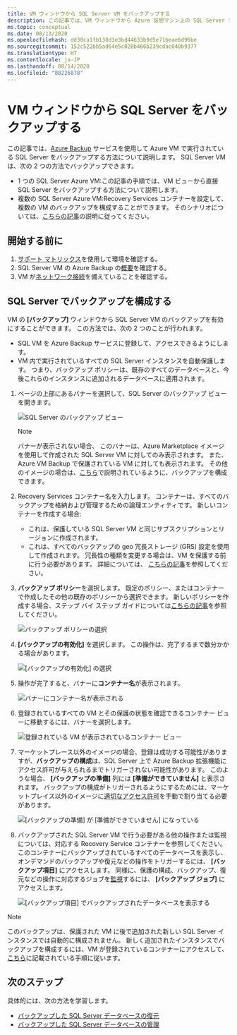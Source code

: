 ```yaml
---
title: VM ウィンドウから SQL Server VM をバックアップする
description: この記事では、VM ウィンドウから Azure 仮想マシン上の SQL Server データベースをバックアップする方法について説明します。
ms.topic: conceptual
ms.date: 08/13/2020
ms.openlocfilehash: dd30ca1fb138d3e3bd44633b9d5e71beae6d96be
ms.sourcegitcommit: 152c522bb5ad64e5c020b466b239cdac040b9377
ms.translationtype: HT
ms.contentlocale: ja-JP
ms.lasthandoff: 08/14/2020
ms.locfileid: "88226878"
---
```

# <a name="back-up-a-sql-server-from-the-vm-pane"></a>VM ウィンドウから SQL Server をバックアップする

この記事では、[Azure Backup](backup-overview.md) サービスを使用して Azure VM で実行されている SQL Server をバックアップする方法について説明します。 SQL Server VM は、次の 2 つの方法でバックアップできます。

- 1 つの SQL Server Azure VM:この記事の手順では、VM ビューから直接 SQL Server をバックアップする方法について説明します。
- 複数の SQL Server Azure VM:Recovery Services コンテナーを設定して、複数の VM のバックアップを構成することができます。 そのシナリオについては、[こちらの記事](backup-sql-server-database-azure-vms.md)の説明に従ってください。

## <a name="before-you-start"></a>開始する前に

1. [サポート マトリックス](sql-support-matrix.md)を使用して環境を確認する。
2. SQL Server VM の Azure Backup の[概要](backup-azure-sql-database.md)を確認する。
3. VM が[ネットワーク接続](backup-sql-server-database-azure-vms.md#establish-network-connectivity)を備えていることを確認する。

## <a name="configure-backup-on-the-sql-server"></a>SQL Server でバックアップを構成する

VM の **[バックアップ]** ウィンドウから SQL Server VM のバックアップを有効にすることができます。 この方法では、次の 2 つのことが行われます。

- SQL VM を Azure Backup サービスに登録して、アクセスできるようにします。
- VM 内で実行されているすべての SQL Server インスタンスを自動保護します。 つまり、バックアップ ポリシーは、既存のすべてのデータベースと、今後これらのインスタンスに追加されるデータベースに適用されます。

1. ページの上部にあるバナーを選択して、SQL Server のバックアップ ビューを開きます。

    ![SQL Server のバックアップ ビュー](./media/backup-sql-server-vm-from-vm-pane/sql-server-backup-view.png)

    >[!NOTE]
    >バナーが表示されない場合、 このバナーは、Azure Marketplace イメージを使用して作成された SQL Server VM に対してのみ表示されます。 また、Azure VM Backup で保護されている VM に対しても表示されます。 その他のイメージの場合は、[こちら](backup-sql-server-database-azure-vms.md)で説明されているように、バックアップを構成できます。

2. Recovery Services コンテナー名を入力します。 コンテナーは、すべてのバックアップを格納および管理するための論理エンティティです。 新しいコンテナーを作成する場合:

    - これは、保護している SQL Server VM と同じサブスクリプションとリージョンに作成されます。
    - これは、すべてのバックアップの geo 冗長ストレージ (GRS) 設定を使用して作成されます。 冗長性の種類を変更する場合は、VM を保護する前に行う必要があります。 詳細については、 [こちらの記事](backup-create-rs-vault.md#set-storage-redundancy)を参照してください。

3. **バックアップ ポリシー**を選択します。 既定のポリシー、またはコンテナーで作成したその他の既存のポリシーから選択できます。 新しいポリシーを作成する場合、ステップ バイ ステップ ガイドについては[こちらの記事](backup-sql-server-database-azure-vms.md#create-a-backup-policy)を参照してください。

    ![バックアップ ポリシーの選択](./media/backup-sql-server-vm-from-vm-pane/backup-policy.png)

4. **[バックアップの有効化]** を選択します。 この操作は、完了するまで数分かかる場合があります。

    ![[バックアップの有効化] の選択](./media/backup-sql-server-vm-from-vm-pane/enable-backup.png)

5. 操作が完了すると、バナーに**コンテナー名**が表示されます。

    ![バナーにコンテナー名が表示される](./media/backup-sql-server-vm-from-vm-pane/vault-name.png)

6. 登録されているすべての VM とその保護の状態を確認できるコンテナー ビューに移動するには、バナーを選択します。

    ![登録されている VM が表示されているコンテナー ビュー](./media/backup-sql-server-vm-from-vm-pane/vault-view.png)

7. マーケットプレース以外のイメージの場合、登録は成功する可能性がありますが、**バックアップの構成**は、SQL Server 上で Azure Backup 拡張機能にアクセス許可が与えられるまでトリガーされない可能性があります。 このような場合、 **[バックアップの準備]** 列には **[準備ができていません]** と表示されます。 バックアップの構成がトリガーされるようにするためには、マーケットプレイス以外のイメージに[適切なアクセス許可](backup-azure-sql-database.md#set-vm-permissions)を手動で割り当てる必要があります。

    ![[バックアップの準備] が [準備ができていません] になっている](./media/backup-sql-server-vm-from-vm-pane/backup-readiness-not-ready.png)

8. バックアップされた SQL Server VM で行う必要がある他の操作または監視については、対応する Recovery Service コンテナーを参照してください。 このコンテナーにバックアップされているすべてのデータベースを表示し、オンデマンドのバックアップや復元などの操作をトリガーするには、 **[バックアップ項目]** にアクセスします。 同様に、保護の構成、バックアップ、復元などの操作に対応するジョブを[監視](manage-monitor-sql-database-backup.md)するには、 **[バックアップ ジョブ]** にアクセスします。

    ![[バックアップ項目] でバックアップされたデータベースを表示する](./media/backup-sql-server-vm-from-vm-pane/backup-items.png)

>[!NOTE]
>このバックアップは、保護された VM に後で追加された新しい SQL Server インスタンスでは自動的に構成されません。 新しく追加されたインスタンスでバックアップを構成するには、VM が登録されているコンテナーにアクセスして、[こちら](backup-sql-server-database-azure-vms.md)に記載されている手順に従います。

## <a name="next-steps"></a>次のステップ

具体的には、次の方法を学習します。

- [バックアップした SQL Server データベースの復元](restore-sql-database-azure-vm.md)
- [バックアップした SQL Server データベースの管理](manage-monitor-sql-database-backup.md)
